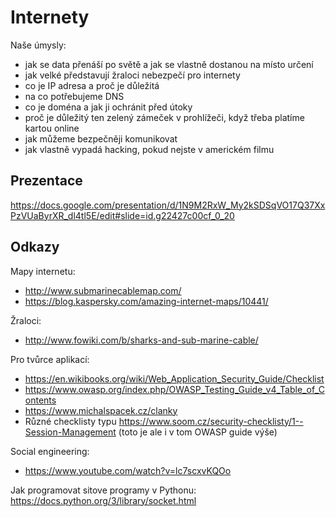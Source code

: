 # Internety

Naše úmysly:

* jak se data přenáší po světě a jak se vlastně dostanou na místo určení
* jak velké představují žraloci nebezpečí pro internety
* co je IP adresa a proč je důležitá
* na co potřebujeme DNS
* co je doména a jak ji ochránit před útoky
* proč je důležitý ten zelený zámeček v prohlížeči, když třeba platíme kartou online
* jak můžeme bezpečněji komunikovat
* jak vlastně vypadá hacking, pokud nejste v americkém filmu

## Prezentace

https://docs.google.com/presentation/d/1N9M2RxW_My2kSDSqVO17Q37XxPzVUaByrXR_dl4tl5E/edit#slide=id.g22427c00cf_0_20

## Odkazy

Mapy internetu:
* http://www.submarinecablemap.com/
* https://blog.kaspersky.com/amazing-internet-maps/10441/

Žraloci:
* http://www.fowiki.com/b/sharks-and-sub-marine-cable/


Pro tvůrce aplikací:
* https://en.wikibooks.org/wiki/Web_Application_Security_Guide/Checklist
* https://www.owasp.org/index.php/OWASP_Testing_Guide_v4_Table_of_Contents
* https://www.michalspacek.cz/clanky
* Různé checklisty typu https://www.soom.cz/security-checklisty/1--Session-Management (toto je ale i v tom OWASP guide výše)


Social engineering:
* https://www.youtube.com/watch?v=lc7scxvKQOo


Jak programovat sitove programy v Pythonu: https://docs.python.org/3/library/socket.html


